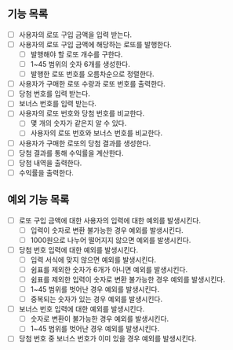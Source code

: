 ## 기능 목록
* [ ] 사용자의 로또 구입 금액을 입력 받는다.
* [ ] 사용자의 로또 구입 금액에 해당하는 로또를 발행한다.
    * [ ] 발행해야 할 로또 개수를 구한다.
    * [ ] 1~45 범위의 숫자 6개를 생성한다.
    * [ ] 발행한 로또 번호를 오름차순으로 정렬한다.
* [ ] 사용자가 구매한 로또 수량과 로또 번호를 출력한다.
* [ ] 당첨 번호를 입력 받는다.
* [ ] 보너스 번호를 입력 받는다.
* [ ] 사용자의 로또 번호와 당첨 번호를 비교한다.
  * [ ] 몇 개의 숫자가 같은지 알 수 있다.
  * [ ] 사용자의 로또 번호와 보너스 번호를 비교한다.
* [ ] 사용자가 구매한 로또의 당첨 결과를 생성한다.
* [ ] 당첨 결과를 통해 수익률을 계산한다.
* [ ] 당첨 내역을 출력한다.
* [ ] 수익률을 출력한다.

## 예외 기능 목록
* [ ] 로또 구입 금액에 대한 사용자의 입력에 대한 예외를 발생시킨다.
    * [ ] 입력이 숫자로 변환 불가능한 경우 예외를 발생시킨다.
    * [ ] 1000원으로 나누어 떨어지지 않으면 예외를 발생시킨다.
* [ ] 당첨 번호 입력에 대한 예외를 발생시킨다.
    * [ ] 입력 서식에 맞지 않으면 예외를 발생시킨다.
    * [ ] 쉼표를 제외한 숫자가 6개가 아니면 예외를 발생시킨다.
    * [ ] 쉼표를 제외한 입력이 숫자로 변환 불가능한 경우 예외를 발생시킨다.
    * [ ] 1~45 범위를 벗어난 경우 예외를 발생시킨다.
    * [ ] 중복되는 숫자가 있는 경우 예외를 발생시킨다.
* [ ] 보너스 번호 입력에 대한 예외를 발생시킨다.
    * [ ] 숫자로 변환이 불가능한 경우 예외를 발생시킨다.
    * [ ] 1~45 범위를 벗어난 경우 예외를 발생시킨다.
* [ ] 당첨 번호 중 보너스 번호가 이미 있을 경우 예외를 발생시킨다.
